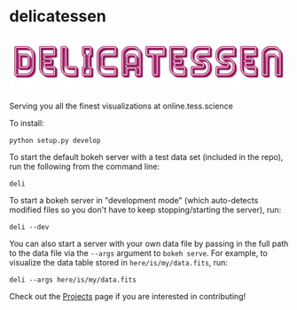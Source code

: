 # delicatessen

<p align="center">
  <img width = "500" src="./deli_logo_med_res.gif"/>
</p>

Serving you all the finest visualizations at online.tess.science

To install:
```
python setup.py develop
```

To start the default bokeh server with a test data set (included in the repo),
run the following from the command line:
```
deli
```

To start a bokeh server in "development mode" (which auto-detects modified files
so you don't have to keep stopping/starting the server), run:
```
deli --dev
```

You can also start a server with your own data file by passing in the full path
to the data file via the `--args` argument to `bokeh serve`. For example, to
visualize the data table stored in `here/is/my/data.fits`, run:
```
deli --args here/is/my/data.fits
```

Check out the [Projects](https://github.com/adrn/delicatessen/projects/1) page
if you are interested in contributing!
